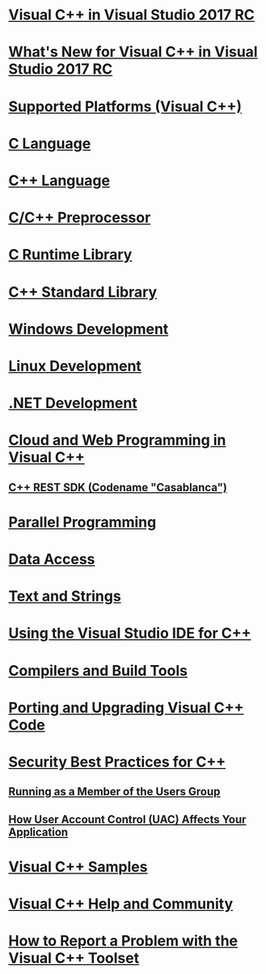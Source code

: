 # [Visual C++ in Visual Studio 2017 RC](top/visual-cpp-in-visual-studio.md)
# [What's New for Visual C++ in Visual Studio 2017 RC](top/what-s-new-for-visual-cpp-in-visual-studio.md)
# [Supported Platforms (Visual C++)](top/supported-platforms-visual-cpp.md)
# [C Language](c-language\TOC.md)
# [C++ Language](cpp\TOC.md)
# [C/C++ Preprocessor](preprocessor\TOC.md)
# [C Runtime Library](c-runtime-library\TOC.md)
# [C++ Standard Library](standard-library\TOC.md)
# [Windows Development](windows\TOC.md)
# [Linux Development](linux\TOC.md)
# [.NET Development](dotnet\TOC.md)
# [Cloud and Web Programming in Visual C++](top/cloud-and-web-programming-in-visual-cpp.md)
## [C++ REST SDK (Codename "Casablanca")](top/cpp-rest-sdk-codename-casablanca.md)
# [Parallel Programming](parallel\TOC.md)
# [Data Access](data\TOC.md)
# [Text and Strings](text\TOC.md)
# [Using the Visual Studio IDE for C++](ide\TOC.md)
# [Compilers and Build Tools](build/TOC.md)
# [Porting and Upgrading Visual C++ Code](porting\TOC.md)
# [Security Best Practices for C++](top/security-best-practices-for-cpp.md)
## [Running as a Member of the Users Group](top/running-as-a-member-of-the-users-group.md)
## [How User Account Control (UAC) Affects Your Application](top/how-user-account-control-uac-affects-your-application.md)
# [Visual C++ Samples](top/visual-cpp-samples.md)
# [Visual C++ Help and Community](top/visual-cpp-help-and-community.md)
# [How to Report a Problem with the Visual C++ Toolset](top/how-to-report-a-problem-with-the-visual-cpp-toolset.md)

